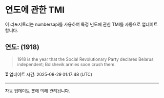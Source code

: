 
# 연도에 관한 TMI

이 리포지토리는 numbersapi를 사용하여 특정 년도에 관한 TMI를 자동으로 업데이트합니다.

## 연도: (1918)
> 1918 is the year that the Social Revolutionary Party declares Belarus independent; Bolshevik armies soon crush them.

⏳ 업데이트 시간: 2025-08-29 01:17:48 (UTC)

---
자동 업데이트 봇에 의해 관리됩니다.
